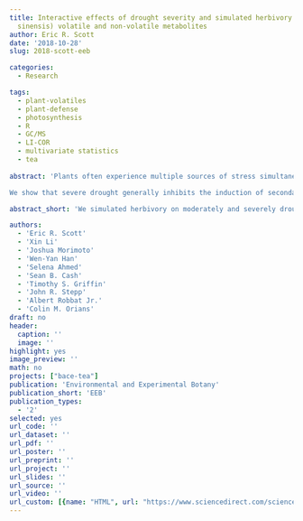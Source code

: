 ```yaml
---
title: Interactive effects of drought severity and simulated herbivory on tea (Camellia
  sinensis) volatile and non-volatile metabolites
author: Eric R. Scott
date: '2018-10-28'
slug: 2018-scott-eeb

categories:
  - Research

tags:
  - plant-volatiles
  - plant-defense
  - photosynthesis
  - R
  - GC/MS
  - LI-COR
  - multivariate statistics
  - tea
  
abstract: 'Plants often experience multiple sources of stress simultaneously, yet little is known about interactive effects of multiple stressors on plant metabolic responses. Plants are well known to respond to both drought and insect herbivory through the induced production of secondary metabolites. However, severe drought stress limits photosynthesis and may therefore inhibit the production of induced secondary metabolites in response to herbivory due to carbon limitation. On the other hand, drought-stressed plants may be primed to respond more strongly to herbivory due to hormonal crosstalk or redundancy of metabolites that are produced in response to drought and herbivory. We tested the interactive effects of drought and simulated herbivory in tea plants (Camellia sinensis (L.) Kuntze var. sinensis) grown in the field under varying rainfall interception treatments and then exposed to an exogenous methyl jasmonate (MeJA) treatment.

We show that severe drought generally inhibits the induction of secondary metabolites by exogenous MeJA (simulated herbivory). However, a few volatile metabolites, including methyl salicylate, are more strongly induced by MeJA in severely drought-stressed plants compared to moderately stressed plants, possibly due to priming by drought stress. Our approach of using multiple levels of drought stress and a targeted/untargeted approach to measuring volatile metabolites was essential to discovering these patterns of induction. In addition to having implications for plant-herbivore interactions in the presence of abiotic stress, these results have important implications for tea quality.'

abstract_short: 'We simulated herbivory on moderately and severely drought stressed tea plants. Non-volatile metabolites were unaffected by drought stress nor simulated herbivory. Most volatiles were not induced by simulated herbivory under severe drought. Methyl salicylate had greater induction by simulated herbivory under severe drought. Drought affects plant responses to biotic stress with consequences for tea quality.'

authors:
  - 'Eric R. Scott'
  - 'Xin Li'
  - 'Joshua Morimoto'
  - 'Wen-Yan Han'
  - 'Selena Ahmed'
  - 'Sean B. Cash'
  - 'Timothy S. Griffin'
  - 'John R. Stepp'
  - 'Albert Robbat Jr.'
  - 'Colin M. Orians'
draft: no
header:
  caption: ''
  image: ''
highlight: yes
image_preview: ''
math: no
projects: ["bace-tea"]
publication: 'Environmental and Experimental Botany'
publication_short: 'EEB'
publication_types:
  - '2'
selected: yes
url_code: ''
url_dataset: ''
url_pdf: ''
url_poster: ''
url_preprint: ''
url_project: ''
url_slides: ''
url_source: ''
url_video: ''
url_custom: [{name: "HTML", url: "https://www.sciencedirect.com/science/article/abs/pii/S009884721831030X"}]
---
```


